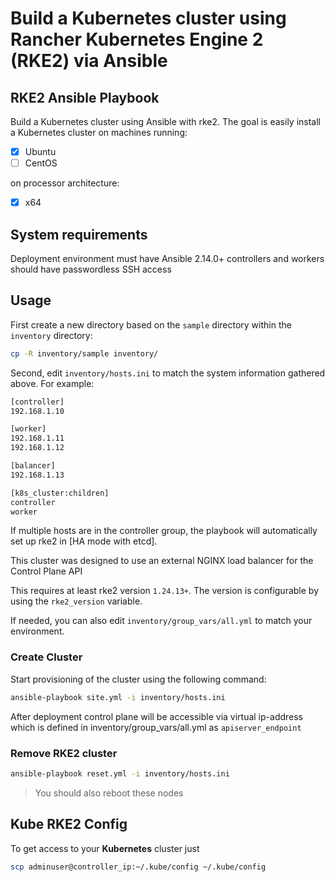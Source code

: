 # Build a Kubernetes cluster using Rancher Kubernetes Engine 2 (RKE2) via Ansible

## RKE2 Ansible Playbook

Build a Kubernetes cluster using Ansible with rke2. The goal is easily install a Kubernetes cluster on machines running:

- [X] Ubuntu
- [ ] CentOS

on processor architecture:

- [X] x64

## System requirements

Deployment environment must have Ansible 2.14.0+
controllers and workers should have passwordless SSH access

## Usage

First create a new directory based on the `sample` directory within the `inventory` directory:

```bash
cp -R inventory/sample inventory/
```

Second, edit `inventory/hosts.ini` to match the system information gathered above. For example:

```bash
[controller]
192.168.1.10

[worker]
192.168.1.11
192.168.1.12

[balancer]
192.168.1.13

[k8s_cluster:children]
controller
worker
```

If multiple hosts are in the controller group, the playbook will automatically set up rke2 in [HA mode with etcd].

This cluster was designed to use an external NGINX load balancer for the Control Plane API

This requires at least rke2 version `1.24.13+`. The version is configurable by using the `rke2_version` variable.

If needed, you can also edit `inventory/group_vars/all.yml` to match your environment.

### Create Cluster

Start provisioning of the cluster using the following command:

```bash
ansible-playbook site.yml -i inventory/hosts.ini
```

After deployment control plane will be accessible via virtual ip-address which is defined in inventory/group_vars/all.yml as `apiserver_endpoint`

### Remove RKE2 cluster

```bash
ansible-playbook reset.yml -i inventory/hosts.ini
```

>You should also reboot these nodes 

## Kube RKE2 Config

To get access to your **Kubernetes** cluster just

```bash
scp adminuser@controller_ip:~/.kube/config ~/.kube/config
```
